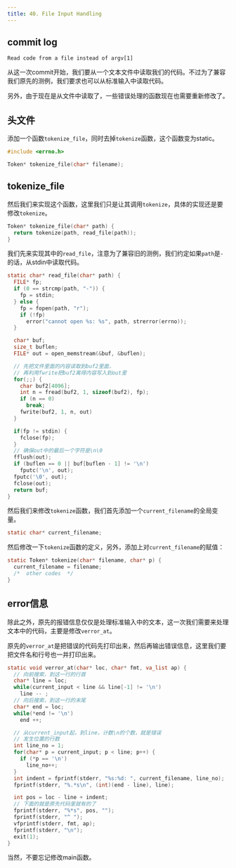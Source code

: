 ```yaml
---
title: 40. File Input Handling
---
```


## commit log

```plaintext
Read code from a file instead of argv[1]
```

从这一次commit开始，我们要从一个文本文件中读取我们的代码。不过为了兼容我们原先的测例，我们要求也可以从标准输入中读取代码。

另外，由于现在是从文件中读取了，一些错误处理的函数现在也需要重新修改了。

## 头文件

添加一个函数`tokenize_file`，同时去掉`tokenize`函数，这个函数变为static。

```c
#include <errno.h>

Token* tokenize_file(char* filename);
```

## tokenize_file

然后我们来实现这个函数，这里我们只是让其调用`tokenize`，具体的实现还是要修改`tokenize`。

```c
Token* tokenize_file(char* path) {
  return tokenize(path, read_file(path));
}
```

我们先来实现其中的`read_file`，注意为了兼容旧的测例，我们约定如果`path`是`-`的话，从stdin中读取代码。

```c
static char* read_file(char* path) {
  FILE* fp;
  if (0 == strcmp(path, "-")) {
    fp = stdin;
  } else {
    fp = fopen(path, "r");
    if (!fp)
      error("cannot open %s: %s", path, strerror(errno));
  }

  char* buf;
  size_t buflen;
  FILE* out = open_memstream(&buf, &buflen);

  // 先把文件里面的内容读取到buf2里面，
  // 再利用fwrite把buf2离得内容写入到out里
  for(;;) {
    char buf2[4096];
    int n = fread(buf2, 1, sizeof(buf2), fp);
    if (n == 0)
      break;
    fwrite(buf2, 1, n, out)
  }

  if(fp != stdin) {
    fclose(fp);
  }
  // 确保out中的最后一个字符是\n\0
  fflush(out);
  if (buflen == 0 || buf[buflen - 1] != '\n')
    fputc('\n', out);
  fputc('\0', out);
  fclose(out);
  return buf;
}
```

然后我们来修改`tokenize`函数，我们首先添加一个`current_filename`的全局变量。

```c
static char* current_filename;
```

然后修改一下`tokenize`函数的定义，另外，添加上对`current_filename`的赋值：

```c
static Token* tokenize(char* filename, char* p) {
  current_filename = filename;
  /*  other codes  */
}
```

## error信息

除此之外，原先的报错信息仅仅是处理标准输入中的文本，这一次我们需要来处理文本中的代码，主要是修改`verror_at`。

原先的`verror_at`是把错误的代码先打印出来，然后再输出错误信息，这里我们要把文件名和行号也一并打印出来。

```c
static void verror_at(char* loc, char* fmt, va_list ap) {
  // 向前搜索，到这一行的行首
  char* line = loc;
  while(current_input < line && line[-1] != '\n')
    line -- ;
  // 向后搜索，到这一行的末尾
  char* end = loc;
  while(*end != '\n')
    end ++;

  // 从current_input起，到line，计数\n的个数，就是错误
  // 发生位置的行数
  int line_no = 1;
  for(char* p = current_input; p < line; p++) {
    if (*p == '\n')
      line_no++;
  }
  int indent = fprintf(stderr, "%s:%d: ", current_filename, line_no);
  fprintf(stderr, "%.*s\n", (int)(end - line), line);

  int pos = loc - line + indent;
  // 下面的就是原先代码里就有的了
  fprintf(stderr, "%*s", pos, "");
  fprintf(stderr, "^ ");
  vfprintf(stderr, fmt, ap);
  fprintf(stderr, "\n");
  exit(1);
}
```

当然，不要忘记修改main函数。

‍
